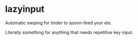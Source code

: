 # lazyinput
Automatic swiping for tinder to spoon-feed your elo.

Literally something for anything that needs repetitive key input.
